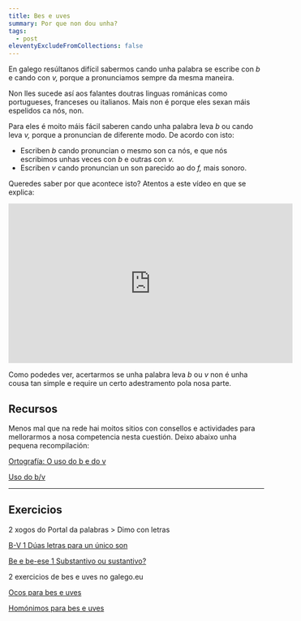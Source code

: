 ```yaml
---
title: Bes e uves
summary: Por que non dou unha?
tags:
  - post
eleventyExcludeFromCollections: false
---
```

En galego resúltanos difícil sabermos cando unha palabra se escribe con *b* e cando con *v,* porque a pronunciamos sempre da mesma maneira. 

Non lles sucede así aos falantes doutras linguas románicas como portugueses, franceses ou italianos. Mais non é porque eles sexan máis espelidos ca nós, non.

Para eles é moito máis fácil saberen cando unha palabra leva *b* ou cando leva *v,* porque a pronuncian de diferente modo. De acordo con isto:

* Escriben *b* cando pronuncian o mesmo son ca nós, e que nós escribimos unhas veces con *b* e outras con *v.*
* Escriben *v* cando pronuncian un son parecido ao do *f,* mais sonoro. 

Queredes saber por que acontece isto? Atentos a este vídeo en que se explica:

<iframe width="560" height="315" src="https://www.youtube.com/embed/8O_K3bGuLsI" frameborder="0" allow="accelerometer; autoplay; encrypted-media; gyroscope; picture-in-picture" allowfullscreen></iframe>

Como podedes ver, acertarmos se unha palabra leva *b* ou *v* non é unha cousa tan simple e require un certo adestramento pola nosa parte. 

## Recursos

Menos mal que na rede hai moitos sitios con consellos e actividades para mellorarmos a nosa competencia nesta cuestión. Deixo abaixo unha pequena recompilación:

[Ortografía: O uso do b e do v](http://cotovia.org/proxecto/ort/ort_ud3_01.html?orix=ort&tema=ort_ud3_01.html)

[Uso do b/v](https://www.edu.xunta.gal/espazoAbalar/sites/espazoAbalar/files/datos/1326967726/contido/ortografia/ortografia/o_uso_do_bv.html)

- - -

## Exercicios

2 xogos do Portal da palabras > Dimo con letras

[B-V 1 Dúas letras para un único son](<https://portaldaspalabras.gal/xogo/b-v-1/>)

[Be e be-ese 1 Substantivo ou sustantivo?](<https://portaldaspalabras.gal/xogo/b-bs-1/>)

[](https://portaldaspalabras.gal/xogo/b-bs-1/)[](<https://portaldaspalabras.gal/xogo/b-v-1/>)2 exercicios de bes e uves no galego.eu

[Ocos para bes e uves](https://www.ogalego.eu/exercicios_de_lingua/exercicios/ortografia.htm#6)

[Homónimos para bes e uves](https://www.ogalego.eu/exercicios_de_lingua/exercicios/ortografia.htm#7)

[](https://portaldaspalabras.gal/xogo/b-v-1/)